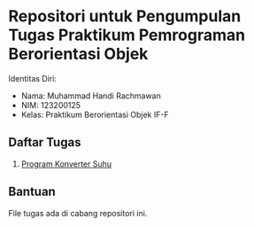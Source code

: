 # Repositori untuk Pengumpulan Tugas Praktikum Pemrograman Berorientasi Objek
Identitas Diri:
- Nama: Muhammad Handi Rachmawan
- NIM: 123200125
- Kelas: Praktikum Berorientasi Objek IF-F
## Daftar Tugas
1. [Program Konverter Suhu](https://github.com/handirachmawan/oop-lab-submission/tree/01-konverter-suhu)
## Bantuan
File tugas ada di cabang repositori ini.
